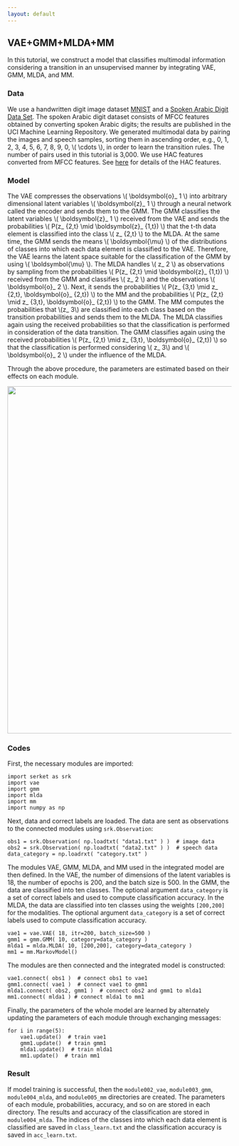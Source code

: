 ```yaml
---
layout: default
---
```

## VAE+GMM+MLDA+MM
In this tutorial, we construct a model that classifies multimodal information considering a transition in an unsupervised manner by integrating VAE, GMM, MLDA, and MM.

### Data
We use a handwritten digit image dataset [MNIST](http://yann.lecun.com/exdb/mnist/) and a [Spoken Arabic Digit Data Set](https://archive.ics.uci.edu/ml/datasets/Spoken+Arabic+Digit).
The spoken Arabic digit dataset consists of MFCC features obtained by converting spoken Arabic digits; the results are published in the UCI Machine Learning Repository.
We generated multimodal data by pairing the images and speech samples, sorting them in ascending order, e.g., 0, 1, 2, 3, 4, 5, 6, 7, 8, 9, 0, \\( \cdots \\), in order to learn the transition rules.
The number of pairs used in this tutorial is 3,000.
We use HAC features converted from MFCC features.
See [here](https://www.isca-speech.org/archive/interspeech_2008/i08_2554.html) for details of the HAC features.  


### Model

The VAE compresses the observations \\( \boldsymbol{o}_ 1 \\) into arbitrary dimensional latent variables \\( \boldsymbol{z}_ 1 \\) through a neural network called the encoder and sends them to the GMM.
The GMM classifies the latent variables \\( \boldsymbol{z}_ 1 \\) received from the VAE and sends the probabilities \\( P(z_ {2,t} \mid \boldsymbol{z}_ {1,t}) \\) that the t-th data element is classified into the class \\( z_ {2,t} \\) to the MLDA.
At the same time, the GMM sends the means \\( \boldsymbol{\mu} \\) of the distributions of classes into which each data element is classified to the VAE.
Therefore, the VAE learns the latent space suitable for the classification of the GMM by using \\( \boldsymbol{\mu} \\).
The MLDA handles \\( z_ 2 \\) as observations by sampling from the probabilities \\( P(z_ {2,t} \mid \boldsymbol{z}_ {1,t}) \\) received from the GMM and classifies  \\( z_ 2 \\) and the observations \\( \boldsymbol{o}_ 2 \\).
Next, it sends the probabilities \\( P(z_ {3,t} \mid z_ {2,t}, \boldsymbol{o}_ {2,t}) \\) to the MM and the probabilities \\( P(z_ {2,t} \mid z_ {3,t}, \boldsymbol{o}_ {2,t}) \\) to the GMM.
The MM computes the probabilities that \\(z_ 3\\) are classified into each class based on the transition probabilities and sends them to the MLDA.
The MLDA classifies again using the received probabilities so that the classification is performed in consideration of the data transition.
The GMM classifies again using the received probabilities \\( P(z_ {2,t} \mid z_ {3,t}, \boldsymbol{o}_ {2,t}) \\) so that the classification is performed considering \\( z_ 3\\) and \\( \boldsymbol{o}_ 2 \\) under the influence of the MLDA.

Through the above procedure, the parameters are estimated based on their effects on each module.


<div align="center">
<img src="img/vae-gmm-mlda-mm/vae-gmm-mlda-mm.png" width="780px">
</div>

### Codes
First, the necessary modules are imported:

```
import serket as srk
import vae
import gmm
import mlda
import mm
import numpy as np
```

Next, data and correct labels are loaded.
The data are sent as observations to the connected modules using `srk.Observation`:

```
obs1 = srk.Observation( np.loadtxt( "data1.txt" ) )  # image data
obs2 = srk.Observation( np.loadtxt( "data2.txt" ) )  # speech data
data_category = np.loadrxt( "category.txt" )
```

The modules VAE, GMM, MLDA, and MM used in the integrated model are then defined.
In the VAE, the number of dimensions of the latent variables is 18, the number of epochs is 200, and the batch size is 500.
In the GMM, the data are classified into ten classes.
The optional argument `data_category` is a set of correct labels and used to compute classification accuracy.
In the MLDA, the data are classified into ten classes using the weights `[200,200]` for the modalities.
The optional argument `data_category` is a set of correct labels used to compute classification accuracy.


```
vae1 = vae.VAE( 18, itr=200, batch_size=500 )
gmm1 = gmm.GMM( 10, category=data_category )
mlda1 = mlda.MLDA( 10, [200,200], category=data_category )
mm1 = mm.MarkovModel()
```

The modules are then connected and the integrated model is constructed:

```
vae1.connect( obs1 )  # connect obs1 to vae1
gmm1.connect( vae1 )  # connect vae1 to gmm1
mlda1.connect( obs2, gmm1 )  # connect obs2 and gmm1 to mlda1
mm1.connect( mlda1 ) # connect mlda1 to mm1
```

Finally, the parameters of the whole model are learned by alternately updating the parameters of each module through exchanging messages:

```
for i in range(5):
    vae1.update()  # train vae1
    gmm1.update()  # train gmm1
    mlda1.update()  # train mlda1
    mm1.update()  # train mm1
```

### Result
If model training is successful, then the `module002_vae`, `module003_gmm`, `module004_mlda`, and `module005_mm` directories are created.
The parameters of each module, probabilities, accuracy, and so on are stored in each directory.
The results and accuracy of the classification are stored in `module004_mlda`.
The indices of the classes into which each data element is classified are saved in `class_learn.txt` and the classification accuracy is saved in `acc_learn.txt`.
